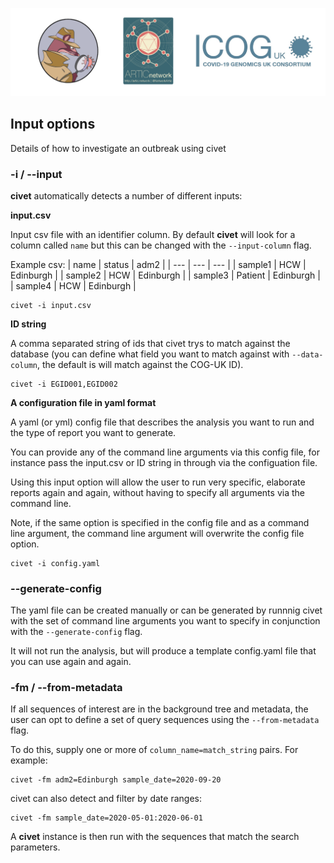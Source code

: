 ![](./doc_figures/website_header.png)

## Input options

Details of how to investigate an outbreak using civet

### -i / --input

<strong>civet</strong> automatically detects a number of different inputs:

<strong>input.csv</strong>

Input csv file with an identifier column. By default <strong>civet</strong> will look for a column called `name` but this can be changed with the `--input-column` flag.

Example csv:
| name | status | adm2 | 
| --- | --- | --- |
| sample1 | HCW | Edinburgh | 
| sample2 | HCW | Edinburgh | 
| sample3 | Patient | Edinburgh | 
| sample4 | HCW | Edinburgh | 

```
civet -i input.csv
```
<strong>ID string</strong>

A comma separated string of ids that civet trys to match against the database (you can define what field you want to match against with `--data-column`, the default is will match against the COG-UK ID).
```
civet -i EGID001,EGID002
```
<strong>A configuration file in yaml format</strong>

A yaml (or yml) config file that describes the analysis you want to run and the type of report you want to generate.

You can provide any of the command line arguments via this config file, for instance pass the input.csv or ID string in through via the configuation file.

Using this input option will allow the user to run very specific, elaborate reports again and again, without having to specify all arguments via the command line.

Note, if the same option is specified in the config file and as a command line argument, the command line argument will overwrite the config file option. 
```
civet -i config.yaml
```
### --generate-config
The yaml file can be created manually or can be generated by runnnig civet with the set of command line arguments you want to specify in conjunction with the `--generate-config` flag. 

It will not run the analysis, but will produce a template config.yaml file that you can use again and again. 

### -fm / --from-metadata

If all sequences of interest are in the background tree and metadata, the user can opt to define a set of query sequences using the ``--from-metadata`` flag. 

To do this, supply one or more of ``column_name=match_string`` pairs. For example:
```
civet -fm adm2=Edinburgh sample_date=2020-09-20
```

civet can also detect and filter by date ranges:
```
civet -fm sample_date=2020-05-01:2020-06-01
```

A <strong>civet</strong> instance is then run with the sequences that match the search parameters.